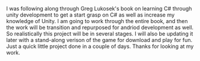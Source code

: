 I was following along through Greg Lukosek's book on learning C# through unity development to get a start grasp on C# as well as increase my knowledge of Unity. I am going to work through the entire book, and then the work will be transition and repurposed for andriod development as well. So realistically this project will be in several stages. I will also be updating it later with a stand-along verison of the game for download and play for fun. Just a quick little project done in a couple of days. Thanks for looking at my work.
